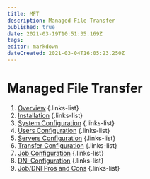 ```yaml
---
title: MFT
description: Managed File Transfer
published: true
date: 2021-03-19T10:51:35.169Z
tags: 
editor: markdown
dateCreated: 2021-03-04T16:05:23.250Z
---
```


# Managed File Transfer

1. [Overview](/integration/tibco/mft/overview)
{.links-list}
2. [Installation](/integration/tibco/mft/installation)
{.links-list}
3. [System Configuration](/integration/tibco/mft/systemConfiguration)
{.links-list}
4. [Users Configuration](/integration/tibco/mft/usersConfiguration)
{.links-list}
5. [Servers Configuration](/integration/tibco/mft/serversConfiguration)
{.links-list}
6. [Transfer Configuration](/integration/tibco/mft/transferConfiguration)
{.links-list}
7. [Job Configuration](/integration/tibco/mft/jobConfiguration)
{.links-list}
8. [DNI Configuration](/integration/tibco/mft/dniConfiguration)
{.links-list}
9. [Job/DNI Pros and Cons](/integration/tibco/mft/jobdni)
{.links-list}
